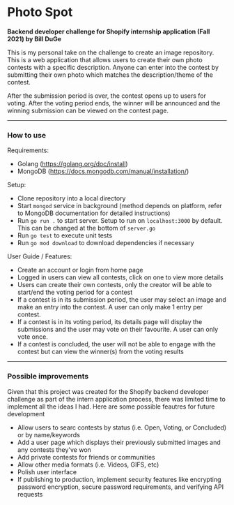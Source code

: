 # Photo Spot

**Backend developer challenge for Shopify internship application (Fall 2021) by Bill DuGe**


This is my personal take on the challenge to create an image repository. This is a web application that allows users to create their own photo contests with a specific description. Anyone can enter into the contest by submitting their own photo which matches the description/theme of the contest.

After the submission period is over, the contest opens up to users for voting. After the voting period ends, the winner will be announced and the winning submission can be viewed on the contest page.

---

### How to use

Requirements:
- Golang (https://golang.org/doc/install)
- MongoDB (https://docs.mongodb.com/manual/installation/)

Setup:

- Clone repository into a local directory
- Start `mongod` service in background (method depends on platform, refer to MongoDB documentation for detailed instructions)
- Run `go run .` to start server. Setup to run on `localhost:3000` by default. This can be changed at the bottom of `server.go`
- Run `go test` to execute unit tests
- Run `go mod download` to download dependencies if necessary

User Guide / Features:

- Create an account or login from home page
- Logged in users can view all contests, click on one to view more details
- Users can create their own contests, only the creator will be able to start/end the voting period for a contest
- If a contest is in its submission period, the user may select an image and make an entry into the contest. A user can only make 1 entry per contest.
- If a contest is in its voting period, its details page will display the submissions and the user may vote on their favourite. A user can only vote once.
- If a contest is concluded, the user will not be able to engage with the contest but can view the winner(s) from the voting results

---

### Possible improvements

Given that this project was created for the Shopify backend developer challenge as part of the intern application process, there was limited time to implement all the ideas I had. Here are some possible feautres for future development

- Allow users to searc contests by status (i.e. Open, Voting, or Concluded) or by name/keywords
- Add a user page which displays their previously submitted images and any contests they've won
- Add private contests for friends or communities
- Allow other media formats (i.e. Videos, GIFS, etc)
- Polish user interface
- If publishing to production, implement security features like encrypting password encryption, secure password requirements, and verifying API requests
